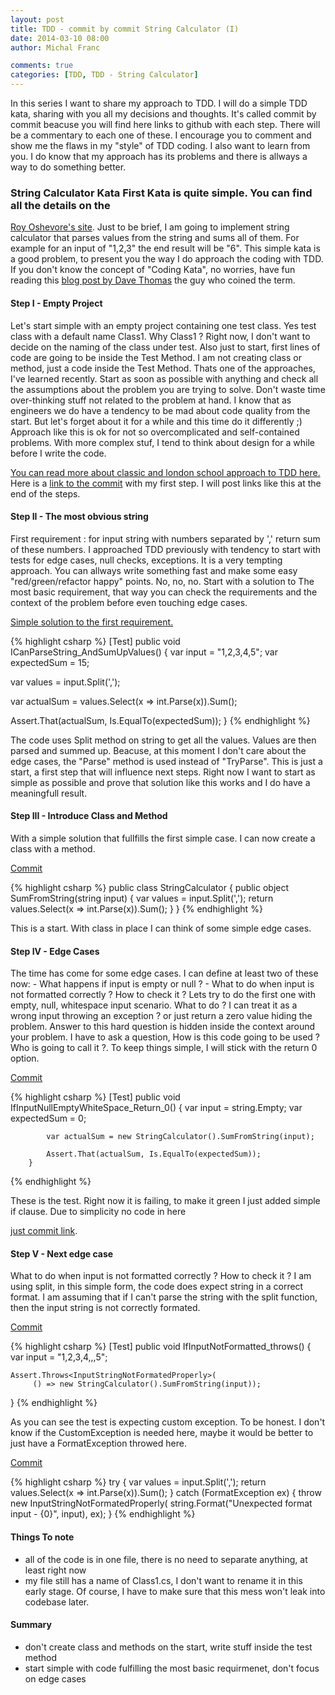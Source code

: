 ```yaml
---
layout: post
title: TDD - commit by commit String Calculator (I)
date: 2014-03-10 08:00
author: Michal Franc

comments: true
categories: [TDD, TDD - String Calculator]
---
```

<p>In this series I want to share my approach to TDD. I will do a simple TDD kata, sharing with you all my decisions and thoughts. It's called commit by commit beacuse you will find here links to github with each step. There will be a commentary to each one of these. I encourage you to comment and show me the flaws in my "style" of TDD coding. I also want to learn from you. I do know that my approach has its problems and there is allways a way to do something better.</p>

<h3>String Calculator Kata First Kata is quite simple. You can find all the details on the</h3>

<p><a href="http://osherove.com/tdd-kata-1/">Roy Oshevore's site</a>. Just to be brief, I am going to implement string calculator that parses values from the string and sums all of them. For example for an input of "1,2,3" the end result will be "6". This simple kata is a good problem, to present you the way I do approach the coding with TDD. If you don't know the concept of "Coding Kata", no worries, have fun reading this <a href="http://codekata.com/kata/codekata-how-it-started/">blog post by Dave Thomas</a> the guy who coined the term.</p>

<h4>Step I - Empty Project</h4>

<p>Let's start simple with an empty project containing one test class. Yes test class with a default name Class1. Why Class1 ? Right now, I don't want to decide on the naming of the class under test. Also just to start, first lines of code are going to be inside the Test Method. I am not creating class or method, just a code inside the Test Method. Thats one of the approaches, I've learned recently. Start as soon as possible with anything and check all the assumptions about the problem you are trying to solve. Don't waste time over-thinking stuff not related to the problem at hand. I know that as engineers we do have a tendency to be mad about code quality from the start. But let's forget about it for a while and this time do it differently ;) Approach like this is ok for not so overcomplicated and self-contained problems. With more complex stuf, I tend to think about design for a while before I write the code.</p>

<p><a href="http://codemanship.co.uk/parlezuml/blog/?postid=987">You can read more about classic and london school approach to TDD here.</a> Here is a <a href="https://github.com/michal-franc/BlogStuff/commit/32bef5ef7416bd337bf2cce9d20588be0639e1a8">link to the commit</a> with my first step. I will post links like this at the end of the steps.</p>

<h4>Step II - The most obvious string</h4>

<p>First requirement : for input string with numbers separated by ',' return sum of these numbers. I approached TDD previously with tendency to start with tests for edge cases, null checks, exceptions. It is a very tempting approach. You can allways write something fast and make some easy "red/green/refactor happy" points. No, no, no. Start with a solution to The most basic requirement, that way you can check the requirements and the context of the problem before even touching edge cases.</p>

<p><a href="https://github.com/michal-franc/BlogStuff/commit/0ad433b022b131f056c67336881f15a71b314fb4">Simple solution to the first requirement.</a></p>


{% highlight csharp %}
[Test]
public void ICanParseString_AndSumUpValues()
{
   var input = "1,2,3,4,5";
   var expectedSum = 15;

   var values = input.Split(',');

   var actualSum = values.Select(x => int.Parse(x)).Sum();

   Assert.That(actualSum, Is.EqualTo(expectedSum));
}
{% endhighlight %}


<p>The code uses Split method on string to get all the values. Values are then parsed and summed up. Beacuse, at this moment I don't care about the edge cases, the "Parse" method is used instead of "TryParse". This is just a start, a first step that will influence next steps. Right now I want to start as simple as possible and prove that solution like this works and I do have a meaningfull result.</p>

<h4>Step III - Introduce Class and Method</h4>

<p>With a simple solution that fullfills the first simple case. I can now create a class with a method.</p>

<p><a href="https://github.com/michal-franc/BlogStuff/commit/8341b36964b192214c246c3189cbc2ee0017b189">Commit</a></p>


{% highlight csharp %}
public class StringCalculator
{
    public object SumFromString(string input)
    {
       var values = input.Split(',');
       return values.Select(x => int.Parse(x)).Sum();
    }
}
{% endhighlight %}


<p>This is a start. With class in place I can think of some simple edge cases.</p>

<h4>Step IV - Edge Cases</h4>

<p>The time has come for some edge cases. I can define at least two of these now: - What happens if input is empty or null ? - What to do when input is not formatted correctly ? How to check it ? Lets try to do the first one with empty, null, whitespace input scenario. What to do ? I can treat it as a wrong input throwing an exception ? or just return a zero value hiding the problem. Answer to this hard question is hidden inside the context around your problem. I have to ask a question, How is this code going to be used ? Who is going to call it ?. To keep things simple, I will stick with the return 0 option.</p>

<p><a href="https://github.com/michal-franc/BlogStuff/commit/c1c173a5c1a7aeb3c95f9bf2e2cfe4d717289efb">Commit</a></p>


{% highlight csharp %}
[Test]
        public void IfInputNullEmptyWhiteSpace_Return_0()
        {
            var input = string.Empty;
            var expectedSum = 0;

            var actualSum = new StringCalculator().SumFromString(input);

            Assert.That(actualSum, Is.EqualTo(expectedSum));
        }
{% endhighlight %}


<p>These is the test. Right now it is failing, to make it green I just added simple if clause. Due to simplicity no code in here</p>

<p><a href="https://github.com/michal-franc/BlogStuff/commit/3563df620a9edd6f353f1641505c6bfa777ae7d2">just commit link</a>.</p>

<h4>Step V - Next edge case</h4>

<p>What to do when input is not formatted correctly ? How to check it ? I am using split, in this simple form, the code does expect string in a correct format. I am assuming that if I can't parse the string with the split function, then the input string is not correctly formated.</p>

<p><a href="https://github.com/michal-franc/BlogStuff/commit/6233dc9a063bb6b31318e9c0a80f2cc5d776946b">Commit</a></p>


{% highlight csharp %}
[Test]
public void IfInputNotFormatted_throws()
{
    var input = "1,2,3,4,,,5";

    Assert.Throws<InputStringNotFormatedProperly>(
         () => new StringCalculator().SumFromString(input));
}
{% endhighlight %}


<p>As you can see the test is expecting custom exception. To be honest. I don't know if the CustomException is needed here, maybe it would be better to just have a FormatException throwed here.</p>

<p><a href="https://github.com/michal-franc/BlogStuff/commit/ee3ebc827ed9ce8a61acc02bfaef4a25a5635ae2">Commit</a></p>


{% highlight csharp %}
try
{
     var values = input.Split(',');
     return values.Select(x => int.Parse(x)).Sum();
}
catch (FormatException ex)
{
      throw new InputStringNotFormatedProperly(
         string.Format("Unexpected format input - {0}", input), ex);
}
{% endhighlight %}


<h4>Things To note</h4>

<ul>
<li>all of the code is in one file, there is no need to separate anything, at least right now </li>
<li>my file still has a name of Class1.cs, I don't want to rename it in this early stage. Of course, I have to make sure that this mess won't leak into codebase later.</li>
</ul>

<h4>Summary</h4>

<ul>
<li>don't create class and methods on the start, write stuff inside the test method </li>
<li>start simple with code fulfilling the most basic requirmenet, don't focus on edge cases</li>
</ul>

